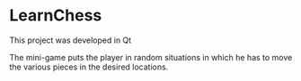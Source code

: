 # LearnChess

This project was developed in Qt

The mini-game puts the player in random situations in which he has to move the various pieces in the desired locations.

